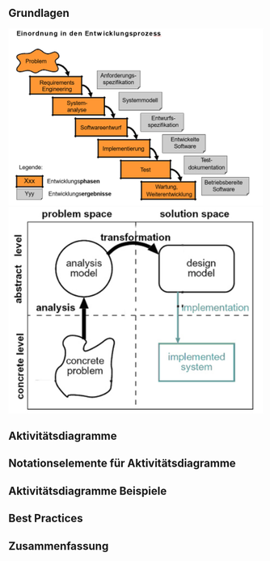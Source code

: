 ## Grundlagen

<img src="images/VL_07_Entwicklungsprozess.png" width=600>

<img src="images/VL07_problem_space.png" width=600>

## Aktivitätsdiagramme

## Notationselemente für Aktivitätsdiagramme

## Aktivitätsdiagramme Beispiele

## Best Practices

## Zusammenfassung
